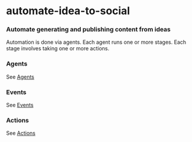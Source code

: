 # automate-idea-to-social

### Automate generating and publishing content from ideas

Automation is done via agents. Each agent runs one or more stages. 
Each stage involves taking one or more actions. 

### Agents

See [Agents](./docs/agents.md)

### Events

See [Events](./docs/events.md)

### Actions

See [Actions](./docs/actions.md)
